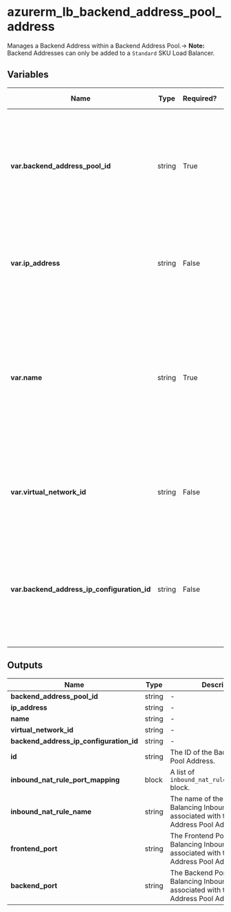 # azurerm_lb_backend_address_pool_address

Manages a Backend Address within a Backend Address Pool.-> **Note:** Backend Addresses can only be added to a `Standard` SKU Load Balancer.

## Variables

| Name | Type | Required? | Default  | possible values | Description |
| ---- | ---- | --------- | -------- | ----------- | ----------- |
| **var.backend_address_pool_id** | string | True | -  |  -  | The ID of the Backend Address Pool. Changing this forces a new Backend Address Pool Address to be created. | 
| **var.ip_address** | string | False | -  |  -  | The Static IP Address which should be allocated to this Backend Address Pool. | 
| **var.name** | string | True | -  |  -  | The name which should be used for this Backend Address Pool Address. Changing this forces a new Backend Address Pool Address to be created. | 
| **var.virtual_network_id** | string | False | -  |  -  | The ID of the Virtual Network within which the Backend Address Pool should exist. | 
| **var.backend_address_ip_configuration_id** | string | False | -  |  -  | The ip config ID of the regional load balancer that's added to the global load balancer's backend address pool. | 



## Outputs

| Name | Type | Description |
| ---- | ---- | --------- | 
| **backend_address_pool_id** | string  | - | 
| **ip_address** | string  | - | 
| **name** | string  | - | 
| **virtual_network_id** | string  | - | 
| **backend_address_ip_configuration_id** | string  | - | 
| **id** | string  | The ID of the Backend Address Pool Address. | 
| **inbound_nat_rule_port_mapping** | block  | A list of `inbound_nat_rule_port_mapping` block. | 
| **inbound_nat_rule_name** | string  | The name of the Load Balancing Inbound NAT Rules associated with this Backend Address Pool Address. | 
| **frontend_port** | string  | The Frontend Port of the Load Balancing Inbound NAT Rules associated with this Backend Address Pool Address. | 
| **backend_port** | string  | The Backend Port of the Load Balancing Inbound NAT Rules associated with this Backend Address Pool Address. | 